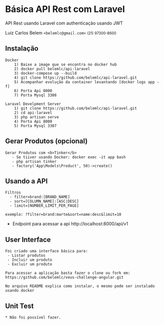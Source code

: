 <!-- ## Docker  Hub
<p>belemlc/laravel-api</p> -->

# Básica API Rest com Laravel

API Rest usando Laravel com authenticação usando JWT

Luiz Carlos Belem `<belemlc@gmail.com>`
<small>(21) 97300-8600</small>

## Instalação
    Docker
        1) Baixe a image que se encontra no docker hub
        2) docker pull belemlc/api-laravel
        3) docker-compose up --build
        4) git clone https://github.com/belemlc/api-laravel.git
        5) Acompanhar evolução da container levantando [docker logs app -f]
        6) Porta Api 8000
        7) Porta Mysql 3308

    Laravel Develpment Server
        1) git clone https://github.com/belemlc/api-laravel.git
        2) cd api-laravel
        3) php artisan serve
        4) Porta Api 8000
        5) Porta Mysql 3307



## Gerar Produtos (opcional)
    Gerar Produtos com <b>Tinker</b>
       - Se tiiver usando Docker: docker exec -it app bash
       - php artisan tinker
       - factory('App\Models\Product', 50)->create()

## Usando a API

    Filtros
      - filter=brand:[BRAND_NAME]
      - sort=[COLUMN_NAME]:[ASC|DESC]
      - limit=[NUMBER_LIMIT_PER_PAGE]
     
    exemplo: ?filter=brand:marte&sort=name:desc&limit=10

* Endpoint para acessar a api
    http://localhost:8000/api/v1

## User Interface
    Foi criado uma interface básica para: 
     - Listar produtos
     - Incluir um produto 
     - Excluir um produto
    
    Para acessar a aplicação basta fazer o clone ou fork em:
    https://github.com/belemlc/veus-challenge-angular.git

    No arquivo README explica como instalar, o mesmo pode ser instalado usando docker

## Unit Test
    * Não foi possível fazer.

